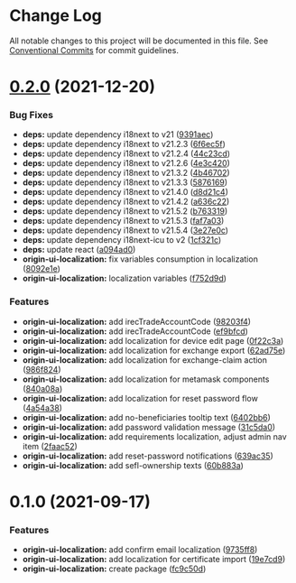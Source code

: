 # Change Log

All notable changes to this project will be documented in this file.
See [Conventional Commits](https://conventionalcommits.org) for commit guidelines.

# [0.2.0](https://github.com/energywebfoundation/origin/compare/@energyweb/origin-ui-localization@0.1.0...@energyweb/origin-ui-localization@0.2.0) (2021-12-20)


### Bug Fixes

* **deps:** update dependency i18next to v21 ([9391aec](https://github.com/energywebfoundation/origin/commit/9391aec5ce375c5b7c012cb9377aa79b0bf44382))
* **deps:** update dependency i18next to v21.2.3 ([6f6ec5f](https://github.com/energywebfoundation/origin/commit/6f6ec5f8d403de3034b9d04eb3823b086293e6c2))
* **deps:** update dependency i18next to v21.2.4 ([44c23cd](https://github.com/energywebfoundation/origin/commit/44c23cd53258a78c7c429661e3e685e64c31a6f8))
* **deps:** update dependency i18next to v21.2.6 ([4e3c420](https://github.com/energywebfoundation/origin/commit/4e3c420e69e2549c7b4ef903c5b3507dcdf60a2a))
* **deps:** update dependency i18next to v21.3.2 ([4b46702](https://github.com/energywebfoundation/origin/commit/4b467027b7859e07af4e6f0332f60bffab919e8a))
* **deps:** update dependency i18next to v21.3.3 ([5876169](https://github.com/energywebfoundation/origin/commit/58761697ee62f0711a00855c87c902db37e177af))
* **deps:** update dependency i18next to v21.4.0 ([d8d21c4](https://github.com/energywebfoundation/origin/commit/d8d21c4b6cf9557c38df343e5a7fb28c530e8574))
* **deps:** update dependency i18next to v21.4.2 ([a636c22](https://github.com/energywebfoundation/origin/commit/a636c22cbb153a6116dada15834431e1adbcc109))
* **deps:** update dependency i18next to v21.5.2 ([b763319](https://github.com/energywebfoundation/origin/commit/b76331985a517cc4a8594c75db82ad5df4d9f1d3))
* **deps:** update dependency i18next to v21.5.3 ([faf7a03](https://github.com/energywebfoundation/origin/commit/faf7a03a955c7e41418752d278d2377d8e5025ac))
* **deps:** update dependency i18next to v21.5.4 ([3e27e0c](https://github.com/energywebfoundation/origin/commit/3e27e0caf2a30182a0e1b92e94e769518ca32cec))
* **deps:** update dependency i18next-icu to v2 ([1cf321c](https://github.com/energywebfoundation/origin/commit/1cf321caf8ccb5bf7e01563c1d0ed1680c627a40))
* **deps:** update react ([a094ad0](https://github.com/energywebfoundation/origin/commit/a094ad0b0e6b36a609efd098f05b82994fcd4084))
* **origin-ui-localization:** fix variables consumption in localization ([8092e1e](https://github.com/energywebfoundation/origin/commit/8092e1e40c8c6ce52b8dba11b7129d2dcef8fc29))
* **origin-ui-localization:** localization variables ([f752d9d](https://github.com/energywebfoundation/origin/commit/f752d9dcd27c8f89a468033f8a4dbec4c1317764))


### Features

* **origin-ui-localization:** add irecTradeAccountCode ([98203f4](https://github.com/energywebfoundation/origin/commit/98203f4d7998351084c802dd437482724b8db8a0))
* **origin-ui-localization:** add irecTradeAccountCode ([ef9bfcd](https://github.com/energywebfoundation/origin/commit/ef9bfcd2bb43ad581681553b4a6b073169583576))
* **origin-ui-localization:** add localization for device edit page ([0f22c3a](https://github.com/energywebfoundation/origin/commit/0f22c3a9a588df82b0176eedb83beb9538d3d91a))
* **origin-ui-localization:** add localization for exchange export ([62ad75e](https://github.com/energywebfoundation/origin/commit/62ad75e28fbb37f82ccf45de45282aa5dc4cafbf))
* **origin-ui-localization:** add localization for exchange-claim action ([986f824](https://github.com/energywebfoundation/origin/commit/986f8246a2d5220a628c78d46ec051d876eb6c70))
* **origin-ui-localization:** add localization for metamask components ([840a08a](https://github.com/energywebfoundation/origin/commit/840a08a668f771a07558a9e867bbdc3247092d0e))
* **origin-ui-localization:** add localization for reset password flow ([4a54a38](https://github.com/energywebfoundation/origin/commit/4a54a38f143003aa4b52a00b38a198b5228337fb))
* **origin-ui-localization:** add no-beneficiaries tooltip text ([6402bb6](https://github.com/energywebfoundation/origin/commit/6402bb66c737aa6a10434d4e7727e908a8e58927))
* **origin-ui-localization:** add password validation message ([31c5da0](https://github.com/energywebfoundation/origin/commit/31c5da0b342d871499a361b1a372d54a588bd1f3))
* **origin-ui-localization:** add requirements localization, adjust admin nav item ([2faac52](https://github.com/energywebfoundation/origin/commit/2faac52f965e74d6c213f9e2b8087c8c23e481b0))
* **origin-ui-localization:** add reset-password notifications ([639ac35](https://github.com/energywebfoundation/origin/commit/639ac35194b0450ee9ae8b285b8991bc399c7dbe))
* **origin-ui-localization:** add sefl-ownership texts ([60b883a](https://github.com/energywebfoundation/origin/commit/60b883a38920284cfa1fc2dfe768b037d9669b31))





# 0.1.0 (2021-09-17)


### Features

* **origin-ui-localization:** add confirm email localization ([9735ff8](https://github.com/energywebfoundation/origin/commit/9735ff8fd19c6292369f127fe5c14765133324dd))
* **origin-ui-localization:** add localization for certificate import ([19e7cd9](https://github.com/energywebfoundation/origin/commit/19e7cd9a230f29a0a33fda63c998fbf912191e9e))
* **origin-ui-localization:** create package ([fc9c50d](https://github.com/energywebfoundation/origin/commit/fc9c50de27133c7963ab809e6c5d222fdf6028d0))

